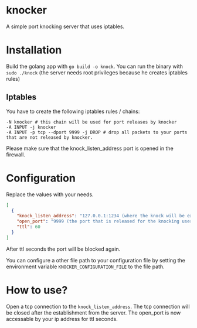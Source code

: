 # knocker
A simple port knocking server that uses iptables.

# Installation

Build the golang app with `go build -o knock`. You can run the binary with `sudo ./knock` (the server needs root privileges because he creates iptables rules)

## Iptables
You have to create the following iptables rules / chains:
```
-N knocker # this chain will be used for port releases by knocker
-A INPUT -j knocker
-A INPUT -p tcp --dport 9999 -j DROP # drop all packets to your ports that are not released by knocker.
```
Please make sure that the knock_listen_address port is opened in the firewall.

# Configuration
Replace the values with your needs.
```json
[
  {
    "knock_listen_address": "127.0.0.1:1234 (where the knock will be expected)",
    "open_port": "9999 (the port that is released for the knocking user)",
    "ttl": 60
  }
]
```
After ttl seconds the port will be blocked again.

You can configure a other file path to your configuration file by setting the environment variable `KNOCKER_CONFIGURATION_FILE` to the file path.

# How to use?

Open a tcp connection to the `knock_listen_address`. The tcp connection will be closed after the establishment from the server. The open_port is now accessable by your ip address for ttl seconds.